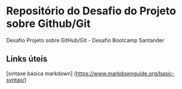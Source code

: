 # Repositório do Desafio do Projeto sobre Github/Git
Desafio Projeto sobre GitHub/Git - Desafio Bootcamp Santander 

## Links úteis
[sintaxe básica markdown] (https://www.markdownguide.org/basic-syntax/)

